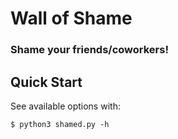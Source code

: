 # Wall of Shame

### Shame your friends/coworkers!

## Quick Start

See available options with:

```
$ python3 shamed.py -h
```
